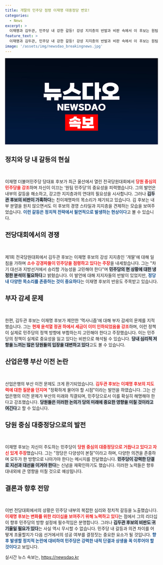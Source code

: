 ```yaml
---
title: 개딸의 민주당 점령 이재명 대중정당 변모!
categories:
  - News
excerpt: >
  이재명과 김두관, 민주당 내 강한 갈등! 강성 지지층의 반발과 비판 속에서 이 후보는 원팀 민주당을 강조하며 지선과 대선 승리를 외쳤다. 이 내부 대립의 결말은? 클릭해 자세히 알아보세요!
feature_text: >
  이재명과 김두관, 민주당 내 강한 갈등! 강성 지지층의 반발과 비판 속에서 이 후보는 원팀 민주당을 강조하며 지선과 대선 승리를 외쳤다. 이 내부 대립의 결말은? 클릭해 자세히 알아보세요!
image: '/assets/img/newsdao_breakingnews.jpg'
---
```


<p><img src="/assets/img/newsdao_breakingnews.jpg" alt="pcversion 속보" /></p>

<h2 data-ke-size="size26">정치와 당 내 갈등의 현실</h2>

<p data-ke-size="size16">&nbsp;</p> 

<p>이재명 더불어민주당 당대표 후보가 최근 울산에서 열린 전국당원대회에서 <b><span style="color: #ee2323;">당원 중심의 민주당을 강조</span></b>하며 자신이 이끄는 ‘원팀 민주당’의 중요성을 피력했습니다. 그의 발언은 내부의 갈등을 해소하고, 강고한 지지층과의 연대의 필요성을 시사합니다. 그러나 <b><span style="background-color: #21538527;">김두관 후보의 비판이 가혹하다</span></b>는 친이재명파의 목소리가 제기되고 있습니다. 김 후보는 내부 분열을 원치 않으면서도 이 후보의 경영 스타일과 지지층을 견제하는 모습을 보여주었습니다. <b><span style="color: #1a5490;">이런 갈등은 정치적 전략에서 필연적으로 발생하는 현상이다</span></b>고 볼 수 있습니다.</p>

<h2 data-ke-size="size26">전당대회에서의 경쟁</h2>

<p data-ke-size="size16">&nbsp;</p> 

<p>제1회 전국당원대회에서 김두관 후보는 이재명 후보의 강성 지지층인 '개딸'에 대해 일침을 가하며 <b><span style="color: #ee2323;">소수 강경파들이 민주당을 점령하고 있다는 주장</span></b>을 내세웠습니다. 그는 "차기 대선과 지방선거에서 승리할 가능성을 고민해야 한다"며 <b><span style="background-color: #21538527;">민주당의 현 상황에 대한 냉정한 분석이 필요하다</span></b>고 밝혔습니다. 이 발언에 대해 지지자들의 반발이 있었지만, <b><span style="color: #1a5490;">정당 내 다양한 목소리를 존중하는 것이 중요하다</span></b>는 이재명 후보의 반응도 주목받고 있습니다. </p>

<h2 data-ke-size="size26">부자 감세 문제</h2>

<p data-ke-size="size16">&nbsp;</p> 

<p>한편, 김두관 후보는 이재명 후보가 제안한 '먹사니즘'에 대해 부자 감세의 문제를 지적했습니다. 그는 <b><span style="color: #ee2323;">현재 윤석열 정권 하에서 세금이 이미 인하되었음을 강조</span></b>하며, 이런 정책이 실제로 민주당의 정책 방향에 부합하는지 고민해야 한다고 주장했습니다. 이는 민주당의 정책이 실제로 중요성을 잃고 있다는 비판으로 해석될 수 있습니다. <b><span style="background-color: #21538527;">당내 심리적 저항을 느끼는 많은 당원들의 입장을 대변하고 있다</span></b>고도 볼 수 있습니다. </p>

<h2 data-ke-size="size26">산업은행 부산 이전 논란</h2>

<p data-ke-size="size16">&nbsp;</p> 

<p>산업은행의 부산 이전 문제도 크게 환기되었습니다. <b><span style="color: #ee2323;">김두관 후보는 이재명 후보의 지도력에 대한 질문을 던지며</span></b> "정확하게 물어야 할 시점"이라는 발언을 하였습니다. 그는 산업은행의 이전 문제가 부산의 미래와 직결되며, 민주당으로서 이를 확실히 해명해야 한다고 강조했습니다. <b><span style="background-color: #21538527;">당원들은 이러한 논의가 당의 미래에 중요한 영향을 미칠 것이라고 여긴다</span></b>고 할 수 있습니다. </p>

<h2 data-ke-size="size26">당원 중심 대중정당으로의 발전</h2>

<p data-ke-size="size16">&nbsp;</p> 

<p>이재명 후보는 자신이 주도하는 민주당이 <b><span style="color: #ee2323;">당원 중심의 대중정당으로 거듭나고 있다고 자신 있게 주장</span></b>했습니다. 그는 "정당은 다양성이 본질"이라고 하며, 다양한 의견을 존중하며 모두가 한 방향으로 나아가야 한다는 메시지를 전달했습니다. <b><span style="background-color: #21538527;">민주당이 강력한 단결로 지선과 대선을 이겨야 한다</span></b>는 신념을 재확인하기도 했습니다. 이러한 노력들은 향후 대내외에 큰 영향을 미칠 것으로 예상됩니다.</p>

<h2 data-ke-size="size26">결론과 향후 전망</h2>

<p data-ke-size="size16">&nbsp;</p> 

<p>이번 전당대회에서의 상황은 민주당 내부의 복잡한 심리와 정치적 갈등을 노출했습니다. <b><span style="color: #ee2323;">이재명 후보는 변화를 위한 리더십을 보여주기 위해 노력하고 있다</span></b>는 점에서 그의 리더십이 향후 민주당의 방향 설정에 필수적임은 분명합니다. 그러나 <b><span style="background-color: #21538527;">김두관 후보의 비판도 귀 기울일 필요가 있다</span></b>는 사실 역시 무시할 수 없습니다. 민주당 내 갈등과 의견 차이를 어떻게 조율할지가 다음 선거에서의 성공 여부를 결정짓는 중요한 요소가 될 것입니다. <b><span style="color: #1a5490;">향후 발생할 정치적 논란에 대비하여 민주당은 강력한 내적 단결과 상생을 꼭 이루어야 할 것이다</span></b>고 보입니다. </p>

<p data-ke-size="size16"></p>
실시간 뉴스 속보는, <a href="https://newsdao.kr" rel="dofollow">https://newsdao.kr</a>


